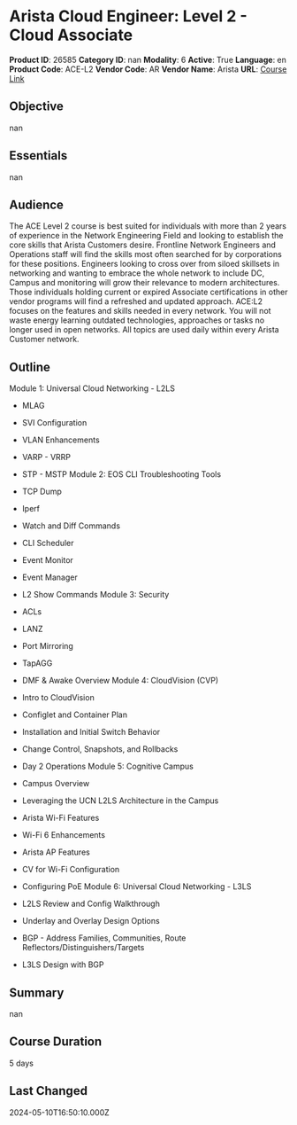 # Arista Cloud Engineer: Level 2 - Cloud Associate

**Product ID**: 26585
**Category ID**: nan
**Modality**: 6
**Active**: True
**Language**: en
**Product Code**: ACE-L2
**Vendor Code**: AR
**Vendor Name**: Arista
**URL**: [Course Link](https://www.fastlaneus.com/course/arista-ace-l2)

## Objective
nan

## Essentials
nan

## Audience
The ACE Level 2 course is best suited for individuals with more than 2 years of experience in the Network Engineering Field and looking to establish the core skills that Arista Customers desire. Frontline Network Engineers and Operations staff will find the skills most often searched for by corporations for these positions. Engineers looking to cross over from siloed skillsets in networking and wanting to embrace the whole network to include DC, Campus and monitoring will grow their relevance to modern architectures. Those individuals holding current or expired Associate certifications in other vendor programs will find a refreshed and updated approach. ACE:L2 focuses on the features and skills needed in every network. You will not waste energy learning outdated technologies, approaches or tasks no longer used in open networks. All topics are used daily within every Arista Customer network.

## Outline
Module 1: Universal Cloud Networking - L2LS


- MLAG
- SVI Configuration
- VLAN Enhancements
- VARP - VRRP
- STP - MSTP
Module 2: EOS CLI Troubleshooting Tools


- TCP Dump
- Iperf
- Watch and Diff Commands
- CLI Scheduler
- Event Monitor
- Event Manager
- L2 Show Commands
Module 3: Security


- ACLs
- LANZ
- Port Mirroring
- TapAGG
- DMF & Awake Overview
Module 4: CloudVision (CVP) 


- Intro to CloudVision
- Configlet and Container Plan
- Installation and Initial Switch Behavior
- Change Control, Snapshots, and Rollbacks
- Day 2 Operations
Module 5: Cognitive Campus


- Campus Overview
- Leveraging the UCN L2LS Architecture in the Campus
- Arista Wi-Fi Features
- Wi-Fi 6 Enhancements
- Arista AP Features
- CV for Wi-Fi Configuration
- Configuring PoE
Module 6: Universal Cloud Networking - L3LS


- L2LS Review and Config Walkthrough
- Underlay and Overlay Design Options
- BGP - Address Families, Communities, Route Reflectors/Distinguishers/Targets
- L3LS Design with BGP

## Summary
nan

## Course Duration
5 days

## Last Changed
2024-05-10T16:50:10.000Z
